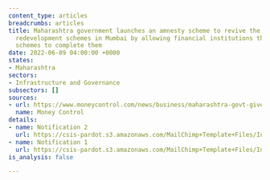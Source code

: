 ```yaml
---
content_type: articles
breadcrumbs: articles
title: Maharashtra government launches an amnesty scheme to revive the stuck slum
  redevelopment schemes in Mumbai by allowing financial institutions that funded these
  schemes to complete them
date: 2022-06-09 04:00:00 +0000
states:
- Maharashtra
sectors:
- Infrastructure and Governance
subsectors: []
sources:
- url: https://www.moneycontrol.com/news/business/maharashtra-govt-gives-nod-to-amnesty-scheme-for-stuck-slum-redevelopment-schemes-8633961.html
  name: Money Control
details:
- name: Notification 2
  url: https://csis-pardot.s3.amazonaws.com/MailChimp+Template+Files/India+Chair/GazetteSearch+(1).pdf
- name: Notification 1
  url: https://csis-pardot.s3.amazonaws.com/MailChimp+Template+Files/India+Chair/GazetteSearch.pdf
is_analysis: false

---
```


